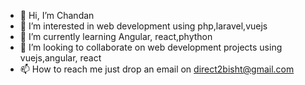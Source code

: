 - 👋 Hi, I’m Chandan
- 👀 I’m interested in web development using php,laravel,vuejs
- 🌱 I’m currently learning Angular, react,phython
- 💞️ I’m looking to collaborate on web development projects using vuejs,angular, react
- 📫 How to reach me just drop an email on direct2bisht@gmail.com

<!---
chandanb007/chandanb007 is a ✨ special ✨ repository because its `README.md` (this file) appears on your GitHub profile.
You can click the Preview link to take a look at your changes.
--->
